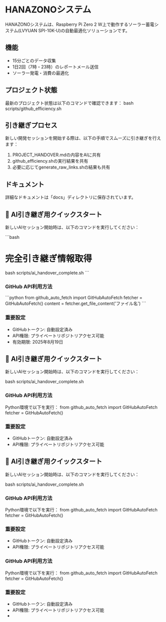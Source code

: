 # HANAZONOシステム

HANAZONOシステムは、Raspberry Pi Zero 2 W上で動作するソーラー蓄電システム(LVYUAN SPI-10K-U)の自動最適化ソリューションです。

## 機能
- 15分ごとのデータ収集
- 1日2回（7時・23時）のレポートメール送信
- ソーラー発電・消費の最適化

## プロジェクト状態
最新のプロジェクト状態は以下のコマンドで確認できます：
bash scripts/github_efficiency.sh


## 引き継ぎプロセス
新しい開発セッションを開始する際は、以下の手順でスムーズに引き継ぎを行えます：
1. PROJECT_HANDOVER.mdの内容をAIに共有
2. github_efficiency.shの実行結果を共有
3. 必要に応じてgenerate_raw_links.shの結果も共有

## ドキュメント
詳細なドキュメントは「docs」ディレクトリに保存されています。

## 🤖 AI引き継ぎ用クイックスタート

新しいAIセッション開始時は、以下のコマンドを実行してください：

\`\`\`bash
# 完全引き継ぎ情報取得
bash scripts/ai_handover_complete.sh
\`\`\`

### GitHub API利用方法
\`\`\`python
from github_auto_fetch import GitHubAutoFetch
fetcher = GitHubAutoFetch()
content = fetcher.get_file_content('ファイル名')
\`\`\`

### 重要設定
- GitHubトークン: 自動設定済み
- API権限: プライベートリポジトリアクセス可能
- 有効期限: 2025年8月19日

## 🤖 AI引き継ぎ用クイックスタート

新しいAIセッション開始時は、以下のコマンドを実行してください：

bash scripts/ai_handover_complete.sh

### GitHub API利用方法
Python環境で以下を実行：
from github_auto_fetch import GitHubAutoFetch
fetcher = GitHubAutoFetch()

### 重要設定
- GitHubトークン: 自動設定済み
- API権限: プライベートリポジトリアクセス可能

## 🤖 AI引き継ぎ用クイックスタート

新しいAIセッション開始時は、以下のコマンドを実行してください：

bash scripts/ai_handover_complete.sh

### GitHub API利用方法
Python環境で以下を実行：
from github_auto_fetch import GitHubAutoFetch
fetcher = GitHubAutoFetch()

### 重要設定
- GitHubトークン: 自動設定済み
- API権限: プライベートリポジトリアクセス可能

### GitHub API利用方法
Python環境で以下を実行：
from github_auto_fetch import GitHubAutoFetch
fetcher = GitHubAutoFetch()

### 重要設定
- GitHubトークン: 自動設定済み
- API権限: プライベートリポジトリアクセス可能
- 
